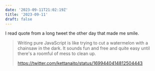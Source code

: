 ```yaml
---
date: '2023-09-11T21:02:19Z'
title: '2023-09-11'
draft: false
---
```


I read quote from a long tweet the other day that made me smile.

> Writing pure JavaScript is like trying to cut a watermelon with a chainsaw in the dark. It sounds fun and free and quite easy until there's a roomful of mess to clean up.
>
> https://twitter.com/kettanaito/status/1699440414812504443
